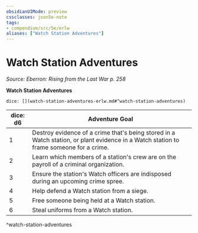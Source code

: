 ```yaml
---
obsidianUIMode: preview
cssclasses: json5e-note
tags:
- compendium/src/5e/erlw
aliases: ["Watch Station Adventures"]
---
```

# Watch Station Adventures
*Source: Eberron: Rising from the Last War p. 258* 

**Watch Station Adventures**

`dice: [](watch-station-adventures-erlw.md#^watch-station-adventures)`

| dice: d6 | Adventure Goal |
|----------|----------------|
| 1 | Destroy evidence of a crime that's being stored in a Watch station, or plant evidence in a Watch station to frame someone for a crime. |
| 2 | Learn which members of a station's crew are on the payroll of a criminal organization. |
| 3 | Ensure the station's Watch officers are indisposed during an upcoming crime spree. |
| 4 | Help defend a Watch station from a siege. |
| 5 | Free someone being held at a Watch station. |
| 6 | Steal uniforms from a Watch station. |
^watch-station-adventures